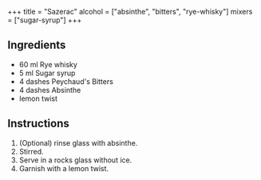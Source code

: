 +++
title = "Sazerac"
alcohol = ["absinthe", "bitters", "rye-whisky"]
mixers = ["sugar-syrup"]
+++

## Ingredients

- 60 ml Rye whisky
- 5 ml Sugar syrup
- 4 dashes Peychaud's Bitters
- 4 dashes Absinthe
- lemon twist

## Instructions

1. (Optional) rinse glass with absinthe.
2. Stirred.
3. Serve in a rocks glass without ice.
4. Garnish with a lemon twist.
